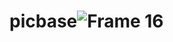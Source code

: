# picbase![Frame 16](https://github.com/KyryloAI/picbase/assets/156650168/9adcfe96-6e0e-4d1b-9153-763ec1abd359)
